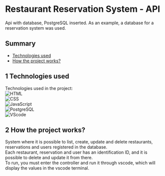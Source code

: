 # Restaurant Reservation System - API

Api with database, PostgreSQL inserted. As an example, a database for a reservation system was used.

## Summary
- [Technologies used](#1-technologies-used)
- [How the project works?](#2-how-the-project-works)

## 1 Technologies used 
Technologies used in the project: </br>
![HTML](https://img.shields.io/badge/HTML5-E34F26?style=for-the-badge&logo=html5&logoColor=white)&nbsp; </br>
![CSS](https://img.shields.io/badge/CSS3-1572B6?style=for-the-badge&logo=css3&logoColor=white)&nbsp; </br>
![JavaScript](https://img.shields.io/badge/JavaScript-F7DF1E?style=for-the-badge&logo=javascript&logoColor=black)&nbsp; </br>
![PostgreSQL](https://img.shields.io/badge/PostgreSQL-316192?style=for-the-badge&logo=postgresql&logoColor=white)&nbsp; </br>
![VScode](https://img.shields.io/badge/vscode-4285F4?style=for-the-badge&logo=vscode&logoColor=white)&nbsp; </br>

## 2 How the project works?
System where it is possible to list, create, update and delete restaurants, reservations and users registered in the database. </br>
Each restaurant, reservation and user has an identification ID, and it is possible to delete and update it from there. </br>
To run, you must enter the controller and run it through vscode, which will display the values ​​in the vscode terminal.
